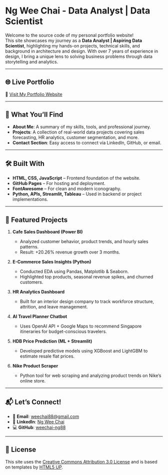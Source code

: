 # Ng Wee Chai - Data Analyst | Data Scientist

Welcome to the source code of my personal portfolio website!  
This site showcases my journey as a **Data Analyst | Aspiring Data Scientist**, highlighting my hands-on projects, technical skills, and background in architecture and design. With over 7 years of experience in design, I bring a unique lens to solving business problems through data storytelling and analytics.

---

## 🌐 Live Portfolio

🔗 [Visit My Portfolio Website](https://weechai-ng.github.io/)

---

## 🧭 What You’ll Find

- **About Me**: A summary of my skills, tools, and professional journey.
- **Projects**: A collection of real-world data projects covering sales forecasting, HR analytics, customer segmentation, and more.
- **Contact Section**: Easy access to connect via LinkedIn, GitHub, or email.
<!-- *You can uncomment Hobbies section if needed*
- **Hobbies**: Outside of analytics, I enjoy exploring design, tech, and creativity. -->
  
---

## 🛠️ Built With

- **HTML, CSS, JavaScript** – Frontend foundation of the website.
- **GitHub Pages** – For hosting and deployment.
- **FontAwesome** – For clean and modern iconography.
- **Python, APIs, Streamlit, Tableau** – Used in backend or project implementations.

---

## 💼 Featured Projects

1. **Cafe Sales Dashboard (Power BI)**  
   - Analyzed customer behavior, product trends, and hourly sales patterns.  
   - Result: +20.26% revenue growth over 3 months.

2. **E-Commerce Sales Insights (Python)**  
   - Conducted EDA using Pandas, Matplotlib & Seaborn.  
   - Highlighted top products, seasonal revenue spikes, and churned customers.

3. **HR Analytics Dashboard**  
   - Built for an interior design company to track workforce structure, attrition, and leave management.

4. **AI Travel Planner Chatbot**  
   - Uses OpenAI API + Google Maps to recommend Singapore itineraries for budget-conscious travelers.

5. **HDB Price Prediction (ML + Streamlit)**  
   - Developed predictive models using XGBoost and LightGBM to estimate resale flat prices.

6. **Nike Product Scraper**  
   - Python tool for web scraping and analyzing product trends on Nike’s online store.

---

## 📬 Let’s Connect!

- 📧 **Email**: [weechai88@gmail.com](mailto:weechai88@gmail.com)  
- 💼 **LinkedIn**: [Ng Wee Chai](https://www.linkedin.com/in/wee-chai-ng/)  
- 💻 **GitHub**: [weechai-ng88](https://github.com/weechai-ng88)

---

## 📄 License

This site uses the [Creative Commons Attribution 3.0 License](https://html5up.net/license) and is based on templates by [HTML5 UP](https://html5up.net).
